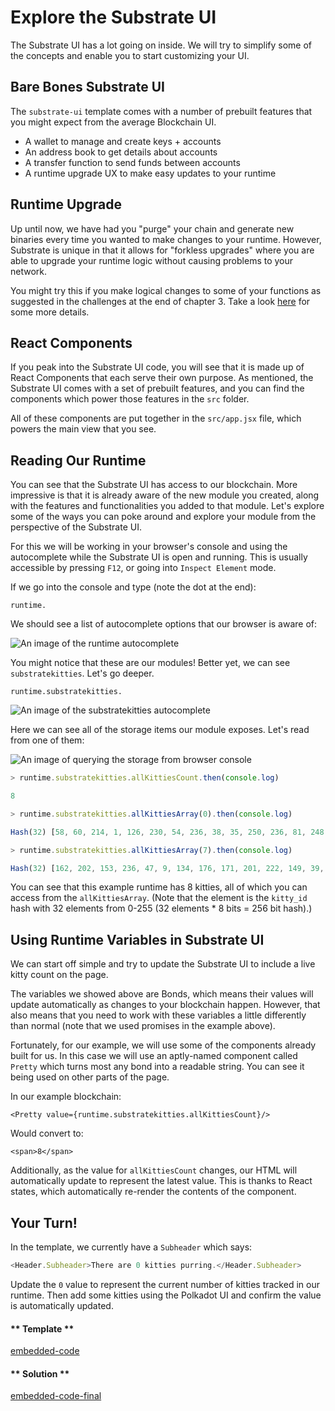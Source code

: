 Explore the Substrate UI
===

The Substrate UI has a lot going on inside. We will try to simplify some of the concepts and enable you to start customizing your UI.

## Bare Bones Substrate UI

The `substrate-ui` template comes with a number of prebuilt features that you might expect from the average Blockchain UI.

- A wallet to manage and create keys + accounts
- An address book to get details about accounts
- A transfer function to send funds between accounts
- A runtime upgrade UX to make easy updates to your runtime

## Runtime Upgrade

Up until now, we have had you "purge" your chain and generate new binaries every time you wanted to make changes to your runtime. However, Substrate is unique in that it allows for "forkless upgrades" where you are able to upgrade your runtime logic without causing problems to your network.

You might try this if you make logical changes to some of your functions as suggested in the challenges at the end of chapter 3. Take a look [here](https://substrate.readme.io/docs/creating-a-custom-substrate-chain#section-step-5-upgrade-our-chain) for some more details.

## React Components

If you peak into the Substrate UI code, you will see that it is made up of React Components that each serve their own purpose. As mentioned, the Substrate UI comes with a set of prebuilt features, and you can find the components which power those features in the `src` folder.

All of these components are put together in the `src/app.jsx` file, which powers the main view that you see.

## Reading Our Runtime

You can see that the Substrate UI has access to our blockchain. More impressive is that it is already aware of the new module you created, along with the features and functionalities you added to that module. Let's explore some of the ways you can poke around and explore your module from the perspective of the Substrate UI.

For this we will be working in your browser's console and using the autocomplete while the Substrate UI is open and running. This is usually accessible by pressing `F12`, or going into `Inspect Element` mode.

If we go into the console and type (note the dot at the end):
```
runtime.
```

We should see a list of autocomplete options that our browser is aware of:

![An image of the runtime autocomplete](./assets/runtime-autocomplete.png)

You might notice that these are our modules! Better yet, we can see `substratekitties`. Let's go deeper.

```
runtime.substratekitties.
```

![An image of the substratekitties autocomplete](./assets/runtime-substratekitties-autocomplete.png)

Here we can see all of the storage items our module exposes. Let's read from one of them:

![An image of querying the storage from browser console](./assets/storage-from-browser.png)

```javascript
> runtime.substratekitties.allKittiesCount.then(console.log)

8

> runtime.substratekitties.allKittiesArray(0).then(console.log)

Hash(32) [58, 60, 214, 1, 126, 230, 54, 236, 38, 35, 250, 236, 81, 248, 64, 83, 234, 152, 174, 39, 114, 24, 108, 34, 128, 61, 74, 136, 74, 38, 206, 48]

> runtime.substratekitties.allKittiesArray(7).then(console.log)

Hash(32) [162, 202, 153, 236, 47, 9, 134, 176, 171, 201, 222, 149, 39, 69, 7, 46, 241, 155, 195, 52, 211, 62, 170, 24, 130, 50, 252, 36, 126, 209, 153, 38]
```

You can see that this example runtime has 8 kitties, all of which you can access from the `allKittiesArray`. (Note that the element is the `kitty_id` hash with 32 elements from 0-255 (32 elements * 8 bits = 256 bit hash).)

## Using Runtime Variables in Substrate UI

We can start off simple and try to update the Substrate UI to include a live kitty count on the page.

The variables we showed above are Bonds, which means their values will update automatically as changes to your blockchain happen. However, that also means that you need to work with these variables a little differently than normal (note that we used promises in the example above).

Fortunately, for our example, we will use some of the components already built for us. In this case we will use an aptly-named component called `Pretty` which turns most any bond into a readable string. You can see it being used on other parts of the page.

In our example blockchain:

```
<Pretty value={runtime.substratekitties.allKittiesCount}/>
```

Would convert to:

```
<span>8</span>
```

Additionally, as the value for `allKittiesCount` changes, our HTML will automatically update to represent the latest value. This is thanks to React states, which automatically re-render the contents of the component.

## Your Turn!

In the template, we currently have a `Subheader` which says:

```javascript
<Header.Subheader>There are 0 kitties purring.</Header.Subheader>
```

Update the `0` value to represent the current number of kitties tracked in our runtime. Then add some kitties using the Polkadot UI and confirm the value is automatically updated.

<!-- tabs:start -->

#### ** Template **

[embedded-code](./assets/4.2-template.js ':include :type=code embed-template')

#### ** Solution **

[embedded-code-final](./assets/4.2-finished-code.js ':include :type=code embed-final')

<!-- tabs:end -->